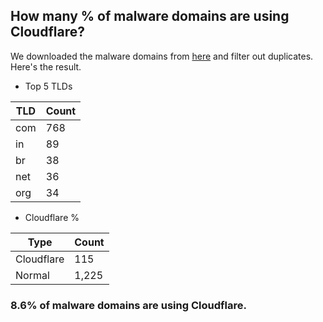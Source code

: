 ## How many % of malware domains are using Cloudflare?


We downloaded the malware domains from [here](https://urlhaus.abuse.ch) and filter out duplicates.
Here's the result.


[//]: # (start replacement)


- Top 5 TLDs

| TLD | Count |
| --- | --- |
| com | 768 |
| in | 89 |
| br | 38 |
| net | 36 |
| org | 34 |


- Cloudflare %

| Type | Count |
| --- | --- |
| Cloudflare | 115 |
| Normal | 1,225 |


### 8.6% of malware domains are using Cloudflare.